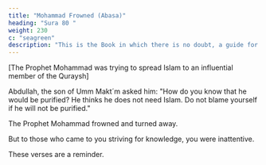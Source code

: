 ```yaml
---
title: "Mohammad Frowned (Abasa)"
heading: "Sura 80 "
weight: 230
c: "seagreen"
description: "This is the Book in which there is no doubt, a guide for the righteous."
---
```




[The Prophet Mohammad was trying to spread Islam to an influential member of the Quraysh]

Abdullah, the son of Umm Makt´m asked him: "How do you know that he would be purified? He thinks he does not need Islam. Do not blame yourself if he will not be purified."

The Prophet Mohammad frowned and turned away.

But to those who came to you striving for knowledge, you were inattentive. 

These verses are a reminder. 

<!-- 12. So whoever wills may remember it. 1729
13. [It is recorded] in honored sheets,
14. Exalted and purified,
15. [Carried] by the hands of messenger-angels,
16. Noble and dutiful. -->


<!-- 17. Destroyed [i.e., cursed] is man; 1730 how disbelieving is he.
1724 ÔAbasa: He Frowned.
1725ÔAbdullŒh, the son of Umm Makt´m.
1726As a result of what he learns from you.
1727i.e., without need of faith or need of AllŒh (subúŒnahu wa taÔŒlŒ). Here
it is in reference to a certain influential member of the Quraysh whom
the Prophet (  ) had hoped to bring to IslŒm.
1728The Prophet (  ) was responsible only for conveying the message, not
for ultimate guidance.
1729The revelation. Or "Him," i.e., AllŒh (subúŒnahu wa taÔŒlŒ).
1730i.e., those who deny AllŒh's message.
617S´rah 80 – ÔAbasa
JuzÕ 30
18. From what thing [i.e., substance] did He create him?
19. From a sperm-drop He created him and destined for him; 1731
20. Then He eased the way for him; 1732
21. Then He causes his death and provides a grave for him. 1733
22. Then when He wills, He will resurrect him.
23. No! He [i.e., man] has not yet accomplished what He
commanded him.
24. Then let mankind look at his food –
25. How We poured down water in torrents,
26. Then We broke open the earth, splitting [it with sprouts],
27. And caused to grow within it grain
28. And grapes and herbage
29. And olive and palm trees
30. And gardens of dense shrubbery
31. And fruit and grass –
32. [As] enjoyment [i.e., provision] for you and your grazing
livestock.
33. But when there comes the Deafening Blast 1734
34. On the Day a man will flee from his brother
35. And his mother and his father
36. And his wife and his children,
37. For every man, that Day, will be a matter adequate for him. 1735
1731His proportions, provisions, life span, etc.
1732Into this world (i.e., his birth). It may also refer to life itself, which has
been made easier by AllŒh's guidance.
1733To conceal his decaying body.
1734The piercing blast of the Horn which signals resurrection. A§-êŒkhkhah
is also a name for the Day of Resurrection.
1735i.e., to occupy him. He will be concerned only with himself, thus forgetting
all others.
618S´rah 80 – ÔAbasa
JuzÕ 30
38. [Some] faces, that Day, will be bright –
39. Laughing, rejoicing at good news.
40. And [other] faces, that Day, will have upon them dust.
41. Blackness will cover them.
42. Those are the disbelievers, the wicked ones. -->